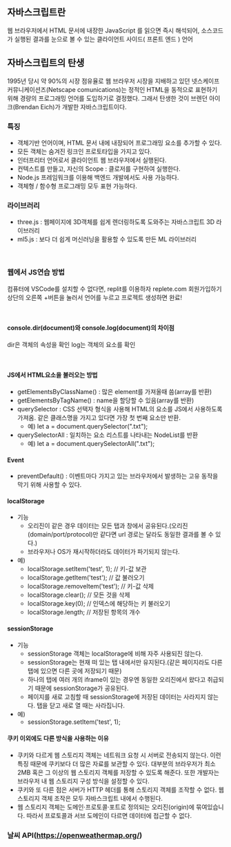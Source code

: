 ## 자바스크립트란
웹 브라우저에서 HTML 문서에 내장한 JavaScript 를 읽으면 즉시 해석되어, 소스코드가 실행된 결과를 눈으로 볼 수 있는 클라이언트 사이드( 프론트 엔드 ) 언어

## 자바스크립트의 탄생
1995년 당시 약 90%의 시장 점유율로 웹 브라우저 시장을 지배하고 있던 넷스케이프 커뮤니케이션즈(Netscape comunications)는 정적인 HTML을 동적으로 표현하기 위해 경량의 프로그래밍 언어를 도입하기로 결정했다. 그래서 탄생한 것이 브렌던 아이크(Brendan Eich)가 개발한 자바스크립트이다.

### 특징
- 객체기반 언어이며, HTML 문서 내에 내장되어 프로그래밍 요소를 추가할 수 있다.
- 모든 객체는 숨겨진 링크인 프로토타입을 가지고 있다.
- 인터프리터 언어로서 클라이언트 웹 브라우저에서 실행된다.
- 컨텍스트를 만들고, 자신의 Scope : 클로저를 구현하여 실행한다.
- Node.js 프레임워크를 이용해 백엔드 개발에서도 사용 가능하다.
- 객체형 / 함수형 프로그래밍 모두 표현 가능하다.

### 라이브러리
- three.js : 웹페이지에 3D객체를 쉽게 렌더링하도록 도와주는 자바스크립트 3D 라이브러리
- ml5.js : 보다 더 쉽게 머신러닝을 활용할 수 있도록 만든 ML 라이브러리

<br>

### 웹에서 JS연습 방법
컴퓨터에 VSCode를 설치할 수 없다면, replit를 이용하자
replete.com
회원가입하기
상단의 오른쪽 +버튼을 눌러서 언어를 누르고 프로젝트 생성하면 완료!

<br>

#### console.dir(document)와 console.log(document)의 차이점
dir은 객체의 속성을 확인
log는 객체의 요소를 확인

<br>

#### JS에서 HTML요소을 불러오는 방법
- getElementsByClassName() : 많은 element를 가져올때 씀(array를 반환)
- getElementsByTagName() : name을 할당할 수 있음(array를 반환)
- querySelector : CSS 선택자 형식을 사용해 HTML의 요소를 JS에서 사용하도록 가져옴. 같은 클래스명을 가지고 있다면 가장 첫 번째 요소만 반환.
    - 예) let a = document.querySelector(".txt");
- querySelectorAll : 일치하는 요소 리스트를 나타내는 NodeList를 반환
    - 예) let a = document.querySelectorAll(".txt");

#### Event
- preventDefault() : 이벤트마다 가지고 있는 브라우저에서 발생하는 고유 동작을 막기 위해 사용할 수  있다. 

#### localStorage
- 기능
    - 오리진이 같은 경우 데이터는 모든 탭과 창에서 공유된다.(오리진(domain/port/protocol)만 같다면 url 경로는 달라도 동일한 결과를 볼 수 있다.)
    - 브라우저나 OS가 재시작하더라도 데이터가 파기되지 않는다.
- 예)
    - localStorage.setItem('test', 1);      // 키-값 보관
    - localStorage.getItem('test');         // 값 불러오기
    - localStorage.removeItem('test');      // 키-값 삭제
    - localStorage.clear();                 // 모든 것을 삭제
    - localStorage.key(0);                  // 인덱스에 해당하는 키 불러오기
    - localStorage.length;                  // 저장된 항목의 개수
 
#### sessionStorage 
- 기능
    - sessionStorage 객체는 localStorage에 비해 자주 사용되진 않는다.
    - sessionStorage는 현재 떠 있는 탭 내에서만 유지된다.(같은 페이지라도 다른 탭에 있으면 다른 곳에 저장되기 때문)
    - 하나의 탭에 여러 개의 iframe이 있는 경우엔 동일한 오리진에서 왔다고 취급되기 때문에 sessionStorage가 공유된다.
    - 페이지를 새로 고침할 때 sessionStorage에 저장된 데이터는 사라지지 않는다. 탭을 닫고 새로 열 때는 사라집니다.
- 예)
    - sessionStorage.setItem('test', 1);

#### 쿠키 이외에도 다른 방식을 사용하는 이유
- 쿠키와 다르게 웹 스토리지 객체는 네트워크 요청 시 서버로 전송되지 않는다. 이런 특징 때문에 쿠키보다 더 많은 자료를 보관할 수 있다. 대부분의
브라우저가 최소 2MB 혹은 그 이상의 웹 스토리지 객체를 저장할 수 있도록 해준다. 또한 개발자는 브라우저 내 웹 스토리지 구성 방식을 설정할 수 있다.
- 쿠키와 또 다른 점은 서버가 HTTP 헤더를 통해 스토리지 객체를 조작할 수 없다. 웹 스토리지 객체 조작은 모두 자바스크립트 내에서 수행된다.
- 웹 스토리지 객체는 도메인·프로토콜·포트로 정의되는 오리진(origin)에 묶여있습니다. 따라서 프로토콜과 서브 도메인이 다르면 데이터에 접근할 수 없다.


### 날씨 API(https://openweathermap.org/)

